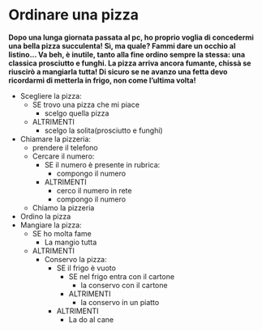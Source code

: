 # Ordinare una pizza

**Dopo una lunga giornata passata al pc, ho proprio voglia di concedermi una bella pizza succulenta! Sì, ma quale? Fammi dare un occhio al listino… Va beh, è inutile, tanto alla fine ordino sempre la stessa: una classica prosciutto e funghi. La pizza arriva ancora fumante, chissà se riuscirò a mangiarla tutta!
Di sicuro se ne avanzo una fetta devo ricordarmi di metterla in frigo, non come l’ultima volta!**

- Scegliere la pizza:
    - SE trovo una pizza che mi piace
        - scelgo quella pizza
    - ALTRIMENTI
        - scelgo la solita(prosciutto e funghi)
- Chiamare la pizzeria:
    - prendere il telefono
    - Cercare il numero:
        - SE il numero è presente in rubrica:
            - compongo il numero
        - ALTRIMENTI 
            - cerco il numero in rete
            - compongo il numero
    - Chiamo la pizzeria
- Ordino la pizza
- Mangiare la pizza:
    - SE ho molta fame
        - La mangio tutta
    - ALTRIMENTI 
        - Conservo la pizza:
            - SE il frigo è vuoto
                - SE nel frigo entra con il cartone
                    - la conservo con il cartone
                - ALTRIMENTI
                    - la conservo in un piatto 
            - ALTRIMENTI 
                - La do al cane